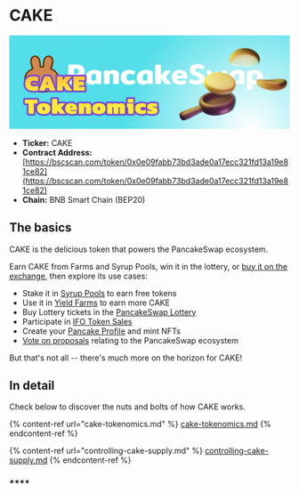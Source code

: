 # CAKE

![](../../.gitbook/assets/tokenomics-header.png)

* **Ticker:** CAKE
* **Contract Address:** [https://bscscan.com/token/0x0e09fabb73bd3ade0a17ecc321fd13a19e81ce82](https://bscscan.com/token/0x0e09fabb73bd3ade0a17ecc321fd13a19e81ce82)
* **Chain:** BNB Smart Chain (BEP20)

## The basics

CAKE is the delicious token that powers the PancakeSwap ecosystem.

Earn CAKE from Farms and Syrup Pools, win it in the lottery, or [buy it on the exchange](../../products/pancakeswap-exchange/), then explore its use cases:

* Stake it in [Syrup Pools](../../products/syrup-pool/) to earn free tokens
* Use it in [Yield Farms](https://docs.pancakeswap.finance/products/yield-farming) to earn more CAKE
* Buy Lottery tickets in the [PancakeSwap Lottery](../../products/lottery/)
* Participate in [IFO Token Sales](../../products/ifo-initial-farm-offering/)
* Create your [Pancake Profile](../../products/nft-profile-system/) and mint NFTs
* [Vote on proposals](../../products/voting/) relating to the PancakeSwap ecosystem

But that's not all -- there's much more on the horizon for CAKE!

## In detail

Check below to discover the nuts and bolts of how CAKE works.

{% content-ref url="cake-tokenomics.md" %}
[cake-tokenomics.md](cake-tokenomics.md)
{% endcontent-ref %}

{% content-ref url="controlling-cake-supply.md" %}
[controlling-cake-supply.md](controlling-cake-supply.md)
{% endcontent-ref %}

### \*\*\*\*
